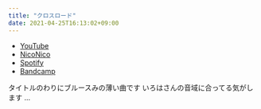 ```yaml
---
title: "クロスロード"
date: 2021-04-25T16:13:02+09:00
---
```


- [YouTube](https://www.youtube.com/watch?ttOL7hbGbKQ)
- [NicoNico](https://nico.ms/sm38636039)
- [Spotify](https://open.spotify.com/track/7dJuOruCYw88LDf9Vk9Lf1)
- [Bandcamp](https://mikirihasshap.bandcamp.com/track/--187)

タイトルのわりにブルースみの薄い曲です いろはさんの音域に合ってる気がします ...